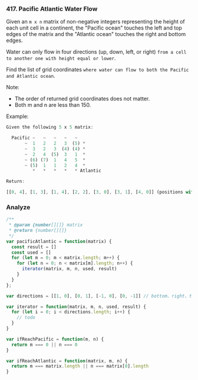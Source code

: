 ### 417. Pacific Atlantic Water Flow

Given an `m x n` matrix of non-negative integers representing the height of each unit cell in a continent, the "Pacific ocean" touches the left and top edges of the matrix and the "Atlantic ocean" touches the right and bottom edges.

Water can only flow in four directions (up, down, left, or right) `from a cell to another one with height equal or lower`.

Find the list of grid coordinates `where water can flow to both the Pacific and Atlantic ocean`.

Note:
* The order of returned grid coordinates does not matter.
* Both m and n are less than 150.

Example:

```js
Given the following 5 x 5 matrix:

  Pacific ~   ~   ~   ~   ~
       ~  1   2   2   3  (5) *
       ~  3   2   3  (4) (4) *
       ~  2   4  (5)  3   1  *
       ~ (6) (7)  1   4   5  *
       ~ (5)  1   1   2   4  *
          *   *   *   *   * Atlantic

Return:

[[0, 4], [1, 3], [1, 4], [2, 2], [3, 0], [3, 1], [4, 0]] (positions with parentheses in above matrix).
```

### Analyze

```js
/**
 * @param {number[][]} matrix
 * @return {number[][]}
 */
var pacificAtlantic = function(matrix) {
  const result = []
  const used = []
  for (let m = 0; m < matrix.length; m++) {
    for (let n = 0; n < matrix[m].length; n++) {
      iterator(matrix, m, n, used, result)
    }
  }
};

var directions = [[1, 0], [0, 1], [-1, 0], [0, -1]] // bottom、right、top、left

var iterator = function(matrix, m, n, used, result) {
  for (let i = 0; i < directions.length; i++) {
    // todo
  }
}

var ifReachPacific = function(m, n) {
  return m === 0 || n === 0
}

var ifReachAtlantic = function(matrix, m, n) {
  return m === matrix.length || n === matrix[0].length
}
```